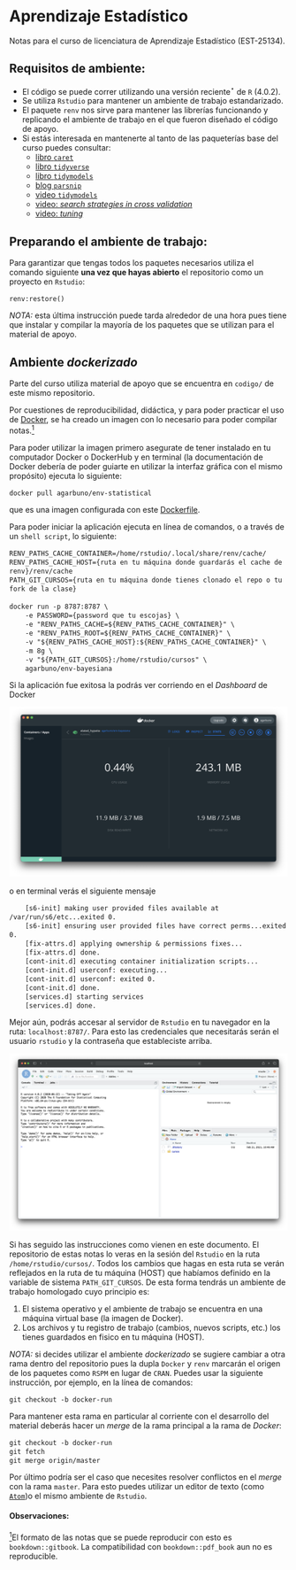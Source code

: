 # Aprendizaje Estadístico

Notas para el curso de licenciatura de Aprendizaje Estadístico (EST-25134). 

## Requisitos de ambiente: 

- El código se puede correr utilizando una versión reciente$^\star$ de `R` (4.0.2). 
- Se utiliza `Rstudio` para mantener un ambiente de trabajo estandarizado. 
- El paquete `renv` nos sirve para mantener las librerías funcionando y replicando el ambiente de trabajo en el que fueron diseñado el código de apoyo. 
- Si estás interesada en mantenerte al tanto de las paqueterías base del curso puedes consultar: 
  - [libro `caret`](http://appliedpredictivemodeling.com/)
  - [libro `tidyverse`](https://www.tidyverse.org/learn/)
  - [libro `tidymodels`](https://www.tmwr.org/)
  - [blog `parsnip`](https://www.tidyverse.org/blog/2018/11/parsnip-0-0-1/)
  - [video `tidymodels`](https://www.youtube.com/watch?v=sMdcjHNBsZM&t=606s)
  - [video: _search strategies in cross validation_](https://www.youtube.com/watch?v=qEeF-ErtUAU)
  - [video: _tuning_](https://rstudio.com/resources/rstudioconf-2020/total-tidy-tuning-techniques/)

## Preparando el ambiente de trabajo: 

Para garantizar que tengas todos los paquetes necesarios utiliza el comando siguiente **una vez que hayas abierto** el repositorio como un proyecto en `Rstudio`: 

```{R}
renv:restore()
```

*NOTA:* esta última instrucción puede tarda alrededor de una hora pues tiene que instalar y compilar la mayoría de los paquetes que se utilizan para el material de apoyo. 

## Ambiente _dockerizado_

Parte del curso utiliza material de apoyo que se encuentra en `codigo/` de este mismo repositorio.

Por cuestiones de reproducibilidad, didáctica, y para poder practicar el uso de [Docker](https://www.docker.com/get-started), se ha creado un imagen con lo necesario para poder compilar notas.<a href="#note1" id="note1ref"><sup>1</sup></a> 

Para poder utilizar la imagen primero asegurate de tener instalado en tu computador Docker o DockerHub y en terminal (la documentación de Docker debería de poder guiarte en utilizar la interfaz gráfica con el mismo propósito) ejecuta lo siguiente:

```{bash}
docker pull agarbuno/env-statistical
```

que es una imagen configurada con este [Dockerfile](https://github.com/agarbuno/dockerfiles/blob/master/env-bayesiana/Dockerfile). 

Para poder iniciar la aplicación ejecuta en línea de comandos, o a través de un `shell script`, lo siguiente:

```{bash}
RENV_PATHS_CACHE_CONTAINER=/home/rstudio/.local/share/renv/cache/
RENV_PATHS_CACHE_HOST={ruta en tu máquina donde guardarás el cache de renv}/renv/cache
PATH_GIT_CURSOS={ruta en tu máquina donde tienes clonado el repo o tu fork de la clase}

docker run -p 8787:8787 \
    -e PASSWORD={password que tu escojas} \
    -e "RENV_PATHS_CACHE=${RENV_PATHS_CACHE_CONTAINER}" \
    -e "RENV_PATHS_ROOT=${RENV_PATHS_CACHE_CONTAINER}" \
    -v "${RENV_PATHS_CACHE_HOST}:${RENV_PATHS_CACHE_CONTAINER}" \
    -m 8g \
    -v "${PATH_GIT_CURSOS}:/home/rstudio/cursos" \
    agarbuno/env-bayesiana
```

Si la aplicación fue exitosa la podrás ver corriendo en el _Dashboard_ de Docker 

![](images/dashboard.png)

o en terminal verás el siguiente mensaje 

```{bash}
    [s6-init] making user provided files available at /var/run/s6/etc...exited 0.
    [s6-init] ensuring user provided files have correct perms...exited 0.
    [fix-attrs.d] applying ownership & permissions fixes...
    [fix-attrs.d] done.
    [cont-init.d] executing container initialization scripts...
    [cont-init.d] userconf: executing...
    [cont-init.d] userconf: exited 0.
    [cont-init.d] done.
    [services.d] starting services
    [services.d] done.
```

Mejor aún, podrás accesar al servidor de `Rstudio` en tu navegador en la ruta: `localhost:8787/`. Para esto las credenciales que necesitarás serán el usuario `rstudio` y la contraseña que estableciste arriba. 

![](images/rstudio-session.png)

Si has seguido las instrucciones como vienen en este documento. El repositorio de estas notas lo veras en la sesión del `Rstudio` en la ruta `/home/rstudio/cursos/`. Todos los cambios que hagas en esta ruta se verán reflejados en la ruta de tu máquina (HOST) que habíamos definido en la variable de sistema `PATH_GIT_CURSOS`. De esta forma tendrás un ambiente de trabajo homologado cuyo principio es: 

1. El sistema operativo y el ambiente de trabajo se encuentra en una máquina virtual base (la imagen de Docker).
2. Los archivos y tu registro de trabajo (cambios, nuevos scripts, etc.) los tienes guardados en fisico en tu máquina (HOST). 

*NOTA:* si decides utilizar el ambiente _dockerizado_ se sugiere cambiar a otra rama dentro del repositorio pues la dupla `Docker` y `renv` marcarán el origen de los paquetes como `RSPM` en lugar de `CRAN`. Puedes usar la siguiente instrucción, por ejemplo, en la línea de comandos: 

```{bash}
git checkout -b docker-run
```

Para mantener esta rama en particular al corriente con el desarrollo del material deberás hacer un _merge_ de la rama principal a la rama de _Docker_:

```{bash}
git checkout -b docker-run
git fetch 
git merge origin/master
```

Por último podría ser el caso que necesites resolver conflictos en el _merge_ con la rama `master`. Para esto puedes utilizar un editor de texto (como [`Atom`](https://atom.io/))o el mismo ambiente de `Rstudio`.

#### Observaciones:

<a id="note1" href="#note1ref"><sup>1</sup></a>El formato de las notas que se puede reproducir con esto es `bookdown::gitbook`. La compatibilidad con `bookdown::pdf_book` aun no es reproducible.

